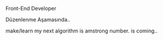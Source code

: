 Front-End Developer

Düzenlenme Aşamasında..

make/learn my next algorithm is amstrong number. is coming..
